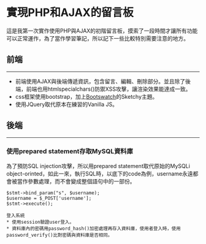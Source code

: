 # 實現PHP和AJAX的留言板

這是我第一次實作使用PHP與AJAX的初階留言板，摸索了一段時間才讓所有功能可以正常運作，為了當作學習筆記，所以記下一些比較特別需要注意的地方。

## 前端
------------
* 前端使用AJAX與後端傳遞資訊，包含留言、編輯、刪除部分。並且除了後端，前端也用htmlspecialchars()防禦XSS攻擊，讓渲染效果能達成一致。
* css框架使用bootstrap，加上[Bootswatch](https://bootswatch.com)的Sketchy主題。
* 使用JQuery取代原本在練習的Vanilla JS。

## 後端
------------
### 使用prepared statement存取MySQL資料庫
為了預防SQL injection攻擊，所以用prepared statement取代原始的MySQLi object-orinted，如此一來，執行SQL時，以底下的code為例，username永遠都會被當作參數處理，而不會變成整個語句中的一部份。

```$stmt = $conn->prepare("SELECT username, password FROM users WHERE username = ?");
$stmt->bind_param("s", $username);
$username = $_POST['username'];
$stmt->execute();

登入系統
* 使用session驗證user登入。
* 資料庫內的密碼用password_hash()加密處理再存入資料庫，使用者登入時，使用password_verify()比對密碼與資料庫是否相同。
